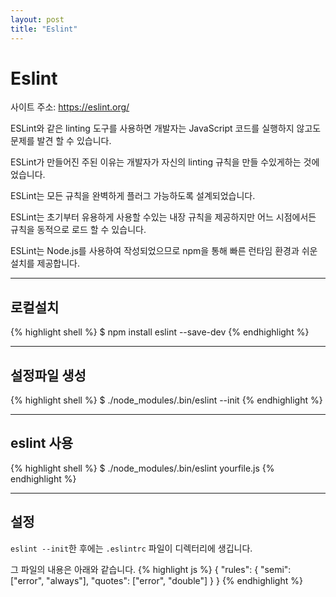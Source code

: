 ```yaml
---
layout: post
title: "Eslint"
---
```


# Eslint

사이트 주소: https://eslint.org/

ESLint와 같은 linting 도구를 사용하면 개발자는 JavaScript 코드를 실행하지 않고도 문제를 발견 할 수 있습니다.

ESLint가 만들어진 주된 이유는 개발자가 자신의 linting 규칙을 만들 수있게하는 것에 었습니다.

ESLint는 모든 규칙을 완벽하게 플러그 가능하도록 설계되었습니다.

ESLint는 초기부터 유용하게 사용할 수있는 내장 규칙을 제공하지만 어느 시점에서든 규칙을 동적으로 로드 할 수 있습니다.


ESLint는 Node.js를 사용하여 작성되었으므로 npm을 통해 빠른 런타임 환경과 쉬운 설치를 제공합니다.

---

## 로컬설치

{% highlight shell %}
$ npm install eslint --save-dev
{% endhighlight %}

---

## 설정파일 생성

{% highlight shell %}
$ ./node_modules/.bin/eslint --init
{% endhighlight %}

---

## eslint 사용

{% highlight shell %}
$ ./node_modules/.bin/eslint yourfile.js
{% endhighlight %}

---

## 설정

<code>eslint --init</code>한 후에는 <code>.eslintrc</code> 파일이 디렉터리에 생깁니다.

그 파일의 내용은 아래와 같습니다.
{% highlight js %}
{
  "rules": {
    "semi": ["error", "always"],
    "quotes": ["error", "double"]
  }
}
{% endhighlight %}